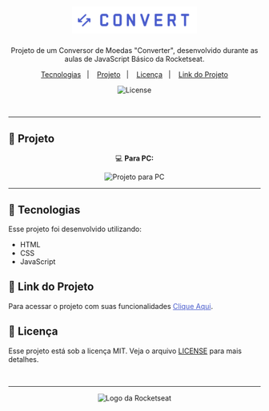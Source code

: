<h1 align="center">
  <img alt="Logo" src="img/logo.svg" width="250px" >
</h1>

<p align="center">
  Projeto de um Conversor de Moedas "Converter", desenvolvido durante as aulas de JavaScript Básico da Rocketseat.
</p>

<p align="center">
  <a href="#-tecnologias">Tecnologias</a>&nbsp;&nbsp;&nbsp;|&nbsp;&nbsp;&nbsp;
  <a href="#-projeto">Projeto</a>&nbsp;&nbsp;&nbsp;|&nbsp;&nbsp;&nbsp;
  <a href="#-licença">Licença</a>&nbsp;&nbsp;&nbsp;|&nbsp;&nbsp;&nbsp;
  <a href="#-link-do-projeto">Link do Projeto</a>
</p>

<p align="center">
  <img alt="License" src="https://img.shields.io/static/v1?label=license&message=MIT&color=0F172A&labelColor=1D4ED8">
</p>

<br>

---

## 📂 Projeto

<p align="center">💻 <b>Para PC:</b></p>
<p align="center">
  <img alt="Projeto para PC" src="https://github.com/user-attachments/assets/0e117dfe-c8b9-4b46-bfe4-8c4ce3dd205a" width="800px">
</p>

<!-- <p align="center">📱 <b>Para Celular:</b></p>
<p align="center">
  <img alt="Projeto para Celular" src="" width="300px">
</p>

<p align="center">
  <img alt="Projeto para Celular" src="" width="300px">
</p> -->

---

## 🚀 Tecnologias

Esse projeto foi desenvolvido utilizando:

- HTML
- CSS
- JavaScript

## 🔗 Link do Projeto

Para acessar o projeto com suas funcionalidades <a href="projeto-convert-eight.vercel.app/" target="_blank" style="color: #4a5dcd;">Clique Aqui</a>.

## 📝 Licença

Esse projeto está sob a licença MIT. Veja o arquivo [LICENSE](./LICENSE) para mais detalhes.

<br>

---

<p align="center">
  <img alt="Logo da Rocketseat" src="https://github.com/user-attachments/assets/39908634-2aee-4435-8513-fb952559fe3c" width="200px" />
</p>
